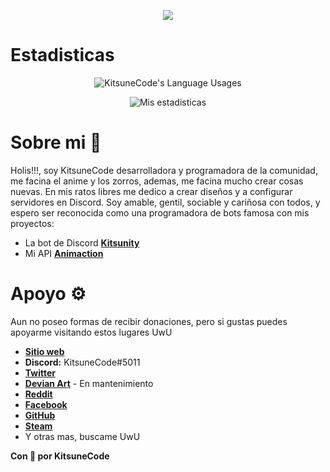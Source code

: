 <p align="center">
    <img src="https://raw.githubusercontent.com/KitsuneCode/KitsuneCode/main/img/KitsuneCodeIcon.gif">
</p>

# Estadisticas
<p align="center">
  <img align="center" src="https://github-readme-stats.vercel.app/api?username=KitsuneCode&show_icons=1&count_private=1&include_all_commits=1&cache_seconds=1800&bg_color=25,e96443,904e95&title_color=fff&text_color=fff&icon_color=fff"
       alt="KitsuneCode's Language Usages">
</p>
<p align="center">
  <img align="center" src="https://github-readme-stats.vercel.app/api/top-langs/?username=KitsuneCode&card_width=495&bg_color=30,e96443,904e95&title_color=fff&text_color=fff" 
       alt="Mis estadisticas">
</p>

# Sobre mi 🦊
Holis!!!, soy KitsuneCode desarrolladora y programadora de la comunidad, me facina el anime y los zorros, ademas, me facina mucho crear cosas nuevas.
En mis ratos libres me dedico a crear diseños y a configurar servidores en Discord. Soy amable, gentil, sociable y cariñosa con todos, y espero ser reconocida como una programadora de bots famosa con mis proyectos:
- La bot de Discord **[Kitsunity](https://github.com/KitsuneCode/Osakana)**
- Mi API **[Animaction](https://github.com/KitsuneCode/animaction)**

# Apoyo ⚙
Aun no poseo formas de recibir donaciones, pero si gustas puedes apoyarme visitando estos lugares UwU
- **[Sitio web](https://kitsunecode.glitch.me)**
- **Discord:** KitsuneCode#5011
- **[Twitter](https://twitter.com/KitsuneCode)**
- **[Devian Art]()** - En mantenimiento
- **[Reddit]()**
- **[Facebook]()**
- **[GitHub](https://github.com/KitsuneCode)**
- **[Steam]()**
- Y otras mas, buscame UwU

**Con 🧡 por KitsuneCode**
<!--
**KitsuneCode/KitsuneCode** is a ✨ _special_ ✨ repository because its `README.md` (this file) appears on your GitHub profile.

Here are some ideas to get you started:

- 🔭 I’m currently working on ...
- 🌱 I’m currently learning ...
- 👯 I’m looking to collaborate on ...
- 🤔 I’m looking for help with ...
- 💬 Ask me about ...
- 📫 How to reach me: ...
- 😄 Pronouns: ...
- ⚡ Fun fact: ...
-->
